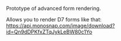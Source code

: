 Prototype of advanced form rendering.

Allows you to render D7 forms like that: https://api.monosnap.com/image/download?id=Qn9dDPKfxZTqJykLeBW80c1Yo
